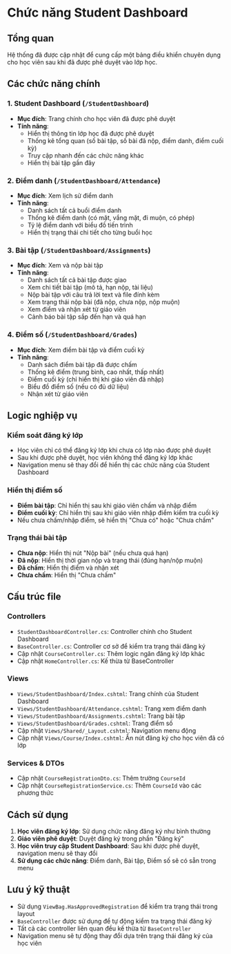 # Chức năng Student Dashboard

## Tổng quan

Hệ thống đã được cập nhật để cung cấp một bảng điều khiển chuyên dụng cho học viên sau khi đã được phê duyệt vào lớp học.

## Các chức năng chính

### 1. Student Dashboard (`/StudentDashboard`)

- **Mục đích**: Trang chính cho học viên đã được phê duyệt
- **Tính năng**:
  - Hiển thị thông tin lớp học đã được phê duyệt
  - Thống kê tổng quan (số bài tập, số bài đã nộp, điểm danh, điểm cuối kỳ)
  - Truy cập nhanh đến các chức năng khác
  - Hiển thị bài tập gần đây

### 2. Điểm danh (`/StudentDashboard/Attendance`)

- **Mục đích**: Xem lịch sử điểm danh
- **Tính năng**:
  - Danh sách tất cả buổi điểm danh
  - Thống kê điểm danh (có mặt, vắng mặt, đi muộn, có phép)
  - Tỷ lệ điểm danh với biểu đồ tiến trình
  - Hiển thị trạng thái chi tiết cho từng buổi học

### 3. Bài tập (`/StudentDashboard/Assignments`)

- **Mục đích**: Xem và nộp bài tập
- **Tính năng**:
  - Danh sách tất cả bài tập được giao
  - Xem chi tiết bài tập (mô tả, hạn nộp, tài liệu)
  - Nộp bài tập với câu trả lời text và file đính kèm
  - Xem trạng thái nộp bài (đã nộp, chưa nộp, nộp muộn)
  - Xem điểm và nhận xét từ giáo viên
  - Cảnh báo bài tập sắp đến hạn và quá hạn

### 4. Điểm số (`/StudentDashboard/Grades`)

- **Mục đích**: Xem điểm bài tập và điểm cuối kỳ
- **Tính năng**:
  - Danh sách điểm bài tập đã được chấm
  - Thống kê điểm (trung bình, cao nhất, thấp nhất)
  - Điểm cuối kỳ (chỉ hiển thị khi giáo viên đã nhập)
  - Biểu đồ điểm số (nếu có đủ dữ liệu)
  - Nhận xét từ giáo viên

## Logic nghiệp vụ

### Kiểm soát đăng ký lớp

- Học viên chỉ có thể đăng ký lớp khi chưa có lớp nào được phê duyệt
- Sau khi được phê duyệt, học viên không thể đăng ký lớp khác
- Navigation menu sẽ thay đổi để hiển thị các chức năng của Student Dashboard

### Hiển thị điểm số

- **Điểm bài tập**: Chỉ hiển thị sau khi giáo viên chấm và nhập điểm
- **Điểm cuối kỳ**: Chỉ hiển thị sau khi giáo viên nhập điểm kiểm tra cuối kỳ
- Nếu chưa chấm/nhập điểm, sẽ hiển thị "Chưa có" hoặc "Chưa chấm"

### Trạng thái bài tập

- **Chưa nộp**: Hiển thị nút "Nộp bài" (nếu chưa quá hạn)
- **Đã nộp**: Hiển thị thời gian nộp và trạng thái (đúng hạn/nộp muộn)
- **Đã chấm**: Hiển thị điểm và nhận xét
- **Chưa chấm**: Hiển thị "Chưa chấm"

## Cấu trúc file

### Controllers

- `StudentDashboardController.cs`: Controller chính cho Student Dashboard
- `BaseController.cs`: Controller cơ sở để kiểm tra trạng thái đăng ký
- Cập nhật `CourseController.cs`: Thêm logic ngăn đăng ký lớp khác
- Cập nhật `HomeController.cs`: Kế thừa từ BaseController

### Views

- `Views/StudentDashboard/Index.cshtml`: Trang chính của Student Dashboard
- `Views/StudentDashboard/Attendance.cshtml`: Trang xem điểm danh
- `Views/StudentDashboard/Assignments.cshtml`: Trang bài tập
- `Views/StudentDashboard/Grades.cshtml`: Trang điểm số
- Cập nhật `Views/Shared/_Layout.cshtml`: Navigation menu động
- Cập nhật `Views/Course/Index.cshtml`: Ẩn nút đăng ký cho học viên đã có lớp

### Services & DTOs

- Cập nhật `CourseRegistrationDto.cs`: Thêm trường `CourseId`
- Cập nhật `CourseRegistrationService.cs`: Thêm `CourseId` vào các phương thức

## Cách sử dụng

1. **Học viên đăng ký lớp**: Sử dụng chức năng đăng ký như bình thường
2. **Giáo viên phê duyệt**: Duyệt đăng ký trong phần "Đăng ký"
3. **Học viên truy cập Student Dashboard**: Sau khi được phê duyệt, navigation menu sẽ thay đổi
4. **Sử dụng các chức năng**: Điểm danh, Bài tập, Điểm số sẽ có sẵn trong menu

## Lưu ý kỹ thuật

- Sử dụng `ViewBag.HasApprovedRegistration` để kiểm tra trạng thái trong layout
- `BaseController` được sử dụng để tự động kiểm tra trạng thái đăng ký
- Tất cả các controller liên quan đều kế thừa từ `BaseController`
- Navigation menu sẽ tự động thay đổi dựa trên trạng thái đăng ký của học viên


